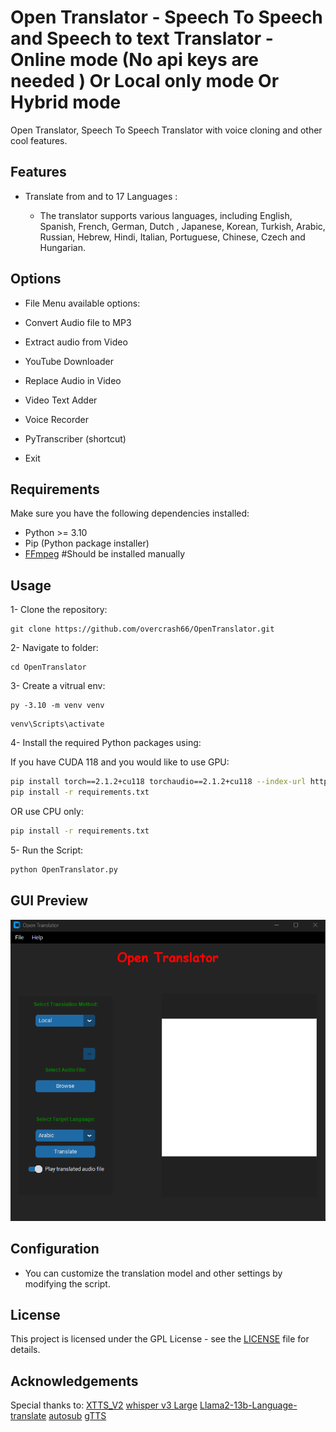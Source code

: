 # Open Translator - Speech To Speech and Speech to text Translator - Online mode (No api keys are needed ) Or Local only mode Or Hybrid mode

Open Translator, Speech To Speech Translator with voice cloning and other cool features.

## Features

- Translate from and to 17 Languages :

   - The translator supports various languages, including English, Spanish, French, German, Dutch , Japanese, Korean, Turkish, Arabic, Russian, Hebrew, Hindi, Italian, Portuguese, Chinese, Czech and Hungarian.

## Options

- File Menu available options:

- Convert Audio file to MP3
- Extract audio from Video
- YouTube Downloader
- Replace Audio in Video
- Video Text Adder
- Voice Recorder
- PyTranscriber (shortcut)
- Exit

## Requirements

Make sure you have the following dependencies installed:

- Python >= 3.10
- Pip (Python package installer)
- [FFmpeg](https://ffmpeg.org/download.html) #Should be installed manually

## Usage

1- Clone the repository:

```
git clone https://github.com/overcrash66/OpenTranslator.git
```

2- Navigate to folder:

```
cd OpenTranslator
```

3- Create a vitrual env:

```
py -3.10 -m venv venv
```

```
venv\Scripts\activate
```

4- Install the required Python packages using:

If you have CUDA 118 and you would like to use GPU:

```bash
pip install torch==2.1.2+cu118 torchaudio==2.1.2+cu118 --index-url https://download.pytorch.org/whl/cu118
pip install -r requirements.txt
```

OR use CPU only:

```bash
pip install -r requirements.txt
```

5- Run the Script:

```bash
python OpenTranslator.py
```

## GUI Preview

![Redesigned (Custom)](Screenshot2.png)

## Configuration

- You can customize the translation model and other settings by modifying the script.

## License

This project is licensed under the GPL License - see the [LICENSE](LICENSE) file for details.

## Acknowledgements

Special thanks to:
[XTTS_V2](https://huggingface.co/coqui/XTTS-v2)
[whisper v3 Large](https://huggingface.co/openai/whisper-large-v3)
[Llama2-13b-Language-translate](https://huggingface.co/SnypzZz/Llama2-13b-Language-translate)
[autosub](https://github.com/agermanidis/autosub)
[gTTS](https://github.com/pndurette/gTTS)
